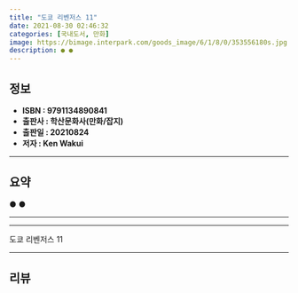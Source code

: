 ```yaml
---
title: "도쿄 리벤저스 11"
date: 2021-08-30 02:46:32
categories: [국내도서, 만화]
image: https://bimage.interpark.com/goods_image/6/1/8/0/353556180s.jpg
description: ● ●
---
```


## **정보**

- **ISBN : 9791134890841**
- **출판사 : 학산문화사(만화/잡지)**
- **출판일 : 20210824**
- **저자 : Ken Wakui**

------



## **요약**

●  ●  

------



------


도쿄 리벤저스 11 

------


## **리뷰** 

